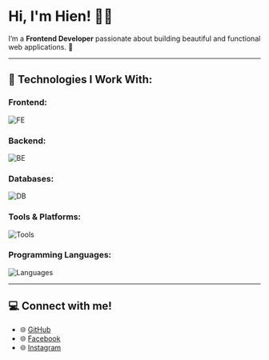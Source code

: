 # Hi, I'm Hien! 👩‍💻

I’m a **Frontend Developer** passionate about building beautiful and functional web applications. 🚀

---

## 🌟 Technologies I Work With:

### Frontend:
![FE](https://skillicons.dev/icons?i=nextjs,react,vue,nuxtjs,tailwind,css,scss,bootstrap,html,threejs)  

### Backend:
![BE](https://skillicons.dev/icons?i=nodejs,php,laravel,nginx)  

### Databases:
![DB](https://skillicons.dev/icons?i=mysql,mongodb,firebase)  

### Tools & Platforms:
![Tools](https://skillicons.dev/icons?i=git,github,gitlab,vscode)  

### Programming Languages:
![Languages](https://skillicons.dev/icons?i=js,ts,python,cpp)  

---

## 💻 Connect with me!
- 🌐 [GitHub](https://github.com/danghien206)  
- 🌐 [Facebook](https://facebook.com/hine.wns)  
- 🌐 [Instagram](https://instagram.com/_hine.wns)  
